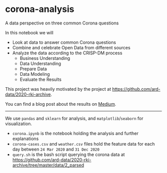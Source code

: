 # corona-analysis
A data perspective on three common Corona questions

In this notebook we will
* Look at data to answer common Corona questions
* Combine and celebrate Open Data from different sources
* Analyze the data according to the CRISP-DM process
    * Business Understanding
    * Data Understanding
    * Prepare Data
    * Data Modeling
    * Evaluate the Results

This project was heavily motivated by the project at https://github.com/ard-data/2020-rki-archive.

You can find a blog post about the results on [Medium](https://davidweisspost.medium.com/a-data-perspective-on-three-common-corona-questions-5f6ec7959477).

---

We use `pandas` and `sklearn` for analysis, and `matplotlib`/`seaborn` for visualization.

* `corona.ipynb` is the notebook holding the analysis and further explanations
* `corona-cases.csv` and `weather.csv` files hold the feature data for each day between `24 Mar 2020` and `31 Dec 2020`
* `query.sh` is the bash script querying the corona data at https://github.com/ard-data/2020-rki-archive/tree/master/data/2_parsed
